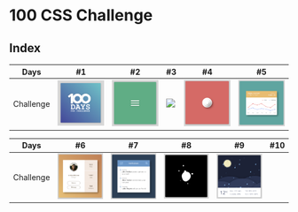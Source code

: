 # 100 CSS Challenge

## Index

Days | #1 | #2 | #3 | #4 | #5 
--- | --- | --- | --- | --- | ---
Challenge | [<img src='./day1/image-final.png' width=100>](day1) | [<img src='./day2/image-final-1.png' width=100>](day2) | [<image src='./day3/image-final.png' width=100>](day3) | [<img src='./day4/image-final.png' width=100>](day4) | [<img src='./day5/image-final.png' width=100>](day5)

Days | #6 | #7 | #8 | #9 | #10 
--- | --- | --- | --- | --- | ---
Challenge | [<img src='./day6/image-final.png' width=100>](day6) | [<img src='./day7/image-final-1.png' width=100>](day7) | [<img src='./day8/image-final.png' width=100>](day8) | [<img src='./day9/image-final.png' width=100>](day9) | 
